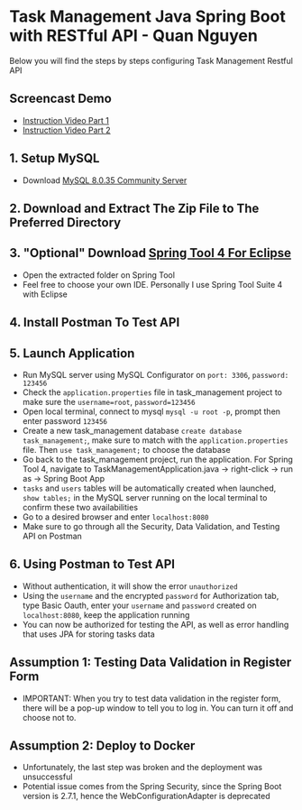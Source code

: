 # Task Management Java Spring Boot with RESTful API - Quan Nguyen
Below you will find the steps by steps configuring Task Management Restful API
## Screencast Demo
- [Instruction Video Part 1](https://www.loom.com/share/d49900cbfb4948e6b3dac1609fd9367b)
- [Instruction Video Part 2](https://www.loom.com/share/7e78b269e2d647c390e8e8416fd0abb0)
## 1. Setup MySQL
- Download [MySQL 8.0.35 Community Server](https://dev.mysql.com/downloads/mysql/)
## 2. Download and Extract The Zip File to The Preferred Directory
## 3. "Optional" Download [Spring Tool 4 For Eclipse](https://spring.io/tools)
- Open the extracted folder on Spring Tool
- Feel free to choose your own IDE. Personally I use Spring Tool Suite 4 with Eclipse
## 4. Install Postman To Test API
## 5. Launch Application
- Run MySQL server using MySQL Configurator on `port: 3306`, `password: 123456`
- Check the `application.properties` file in task_management project to make sure the `username=root`, `password=123456`
- Open local terminal, connect to mysql `mysql -u root -p`, prompt then enter password `123456`
- Create a new task_management database `create database task_management;`, make sure to match with the `application.properties` file. Then `use task_management;` to choose the database
- Go back to the task_management project, run the application. For Spring Tool 4, navigate to TaskManagementApplication.java -> right-click -> run as -> Spring Boot App
- `tasks` and `users` tables will be automatically created when launched, `show tables;` in the MySQL server running on the local terminal to confirm these two availabilities
- Go to a desired browser and enter `localhost:8080`
- Make sure to go through all the Security, Data Validation, and Testing API on Postman
## 6. Using Postman to Test API
- Without authentication, it will show the error `unauthorized`
- Using the `username` and the encrypted `password` for Authorization tab, type Basic Oauth, enter your `username` and `password` created on `localhost:8080`, keep the application running
- You can now be authorized for testing the API, as well as error handling that uses JPA for storing tasks data
## Assumption 1: Testing Data Validation in Register Form
- IMPORTANT: When you try to test data validation in the register form, there will be a pop-up window to tell you to log in. You can turn it off and choose not to. 
## Assumption 2: Deploy to Docker
- Unfortunately, the last step was broken and the deployment was unsuccessful
- Potential issue comes from the Spring Security, since the Spring Boot version is 2.7.1, hence the WebConfigurationAdapter is deprecated
